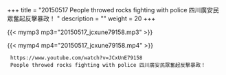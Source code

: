 +++
title = "20150517  People throwed rocks fighting with police 四川廣安民眾奮起反擊暴政！ "
description = ""
weight = 20
+++

{{< mymp3 mp3="20150517_jcxune79158.mp3" >}}

{{< mymp4 mp4="20150517_jcxune79158.mp4" >}}

     https://www.youtube.com/watch?v=JCxUnE79158 
     People throwed rocks fighting with police 四川廣安民眾奮起反擊暴政！ 
     
